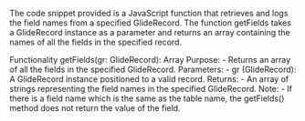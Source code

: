 The code snippet provided is a JavaScript function that retrieves and logs the field names from a specified GlideRecord. The function getFields takes a GlideRecord instance as a parameter and returns an array containing the names of all the fields in the specified record.

Functionality
  getFields(gr: GlideRecord): Array
  Purpose:
    - Returns an array of all the fields in the specified GlideRecord.
  Parameters:
    - gr (GlideRecord): A GlideRecord instance positioned to a valid record.
  Returns:
    - An array of strings representing the field names in the specified GlideRecord.
  Note:
    - If there is a field name which is the same as the table name, the getFields() method does not return the value of the field.
